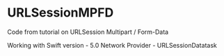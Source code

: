 # URLSessionMPFD
Code from tutorial on URLSession Multipart / Form-Data

Working with 
Swift version - 5.0 
Network Provider - URLSessionDatatask
